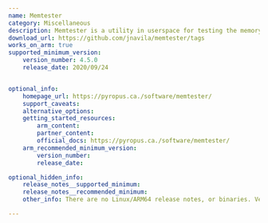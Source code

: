 ```yaml
---
name: Memtester
category: Miscellaneous
description: Memtester is a utility in userspace for testing the memory subsystem for faults. Memtester can be made to test memory starting at a particular physical address.
download_url: https://github.com/jnavila/memtester/tags
works_on_arm: true
supported_minimum_version:
    version_number: 4.5.0
    release_date: 2020/09/24


optional_info:
    homepage_url: https://pyropus.ca./software/memtester/
    support_caveats:
    alternative_options:
    getting_started_resources:
        arm_content:
        partner_content:
        official_docs: https://pyropus.ca./software/memtester/
    arm_recommended_minimum_version:
        version_number:
        release_date:

optional_hidden_info:
    release_notes__supported_minimum:
    release_notes__recommended_minimum:
    other_info: There are no Linux/ARM64 release notes, or binaries. Version 4.5.0 can be built with make on Neoverse N1. Prior to version 4.5.0, build fails on both x86_64 and ARM64.

---
```

